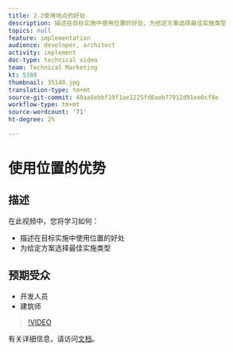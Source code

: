 ```yaml
---
title: 2.2使用地点的好处
description: 描述在目标实施中使用位置的好处，为给定方案选择最佳实施类型
topics: null
feature: implementation
audience: developer, architect
activity: implement
doc-type: technical video
team: Technical Marketing
kt: 5380
thumbnail: 35140.jpg
translation-type: tm+mt
source-git-commit: 48aa6ebbf19f1ae1225fd8aeb77912d91ee0cf8e
workflow-type: tm+mt
source-wordcount: '71'
ht-degree: 2%

---
```



# 使用位置的优势

## 描述

在此视频中，您将学习如何：

* 描述在目标实施中使用位置的好处
* 为给定方案选择最佳实施类型

## 预期受众

* 开发人员
* 建筑师

>[!VIDEO](https://video.tv.adobe.com/v/35140/?quality=12)

有关详细信息，请访问[文档](https://docs.adobe.com/content/help/en/target/using/implement-target/implementing-target.html)。
